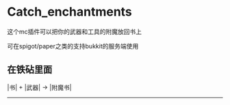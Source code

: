 # Catch_enchantments
这个mc插件可以把你的武器和工具的附魔放回书上

可在spigot/paper之类的支持bukkit的服务端使用

在铁砧里面
------
|书| + |武器| → |附魔书|

------
